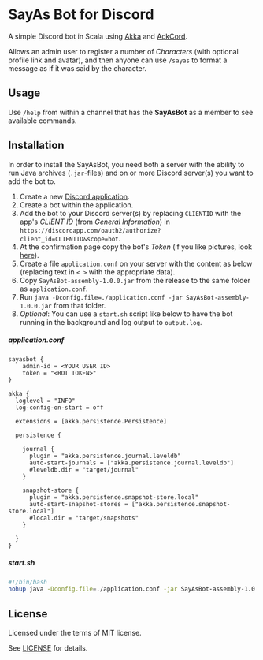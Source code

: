 SayAs Bot for Discord
=====================
A simple Discord bot in Scala using [Akka](https://akka.io/) and [AckCord](http://ackcord.katsstuff.net/).

Allows an admin user to register a number of *Characters* (with optional profile link and avatar), and then anyone can use `/sayas` to format a message as if it was said by the character.

Usage
-----
Use `/help` from within a channel that has the **SayAsBot** as a member to see available commands.

Installation
------------
In order to install the SayAsBot, you need both a server with the ability to run Java archives (`.jar`-files) and on or more Discord server(s) you want to add the bot to.

1. Create a new [Discord application](https://discordapp.com/developers/applications/).
1. Create a bot within the application.
1. Add the bot to your Discord server(s) by replacing `CLIENTID` with the app's *CLIENT ID* (from *General Information*) in `https://discordapp.com/oauth2/authorize?client_id=CLIENTID&scope=bot`.
1. At the confirmation page copy the bot's *Token* (if you like pictures, look [here](https://github.com/jagrosh/MusicBot/wiki/Getting-a-Bot-Token)).
1. Create a file `application.conf` on your server with the content as below (replacing text in `< >` with the appropriate data).
1. Copy `SayAsBot-assembly-1.0.0.jar` from the release to the same folder as `application.conf`.
1. Run `java -Dconfig.file=./application.conf -jar SayAsBot-assembly-1.0.0.jar` from that folder.
1. *Optional*: You can use a `start.sh` script like below to have the bot running in the background and log output to `output.log`.

##### application.conf
```HOCON
sayasbot {
	admin-id = <YOUR USER ID>
	token = "<BOT TOKEN>"
}

akka {
  loglevel = "INFO"
  log-config-on-start = off

  extensions = [akka.persistence.Persistence]

  persistence {

    journal {
      plugin = "akka.persistence.journal.leveldb"
      auto-start-journals = ["akka.persistence.journal.leveldb"]
      #leveldb.dir = "target/journal"
    }

    snapshot-store {
      plugin = "akka.persistence.snapshot-store.local"
      auto-start-snapshot-stores = ["akka.persistence.snapshot-store.local"]
      #local.dir = "target/snapshots"
    }

  }
}
```

##### start.sh
```bash
#!/bin/bash
nohup java -Dconfig.file=./application.conf -jar SayAsBot-assembly-1.0.0.jar &> output.log &
```

License
-------
Licensed under the terms of MIT license.

See [LICENSE](LICENSE) for details.